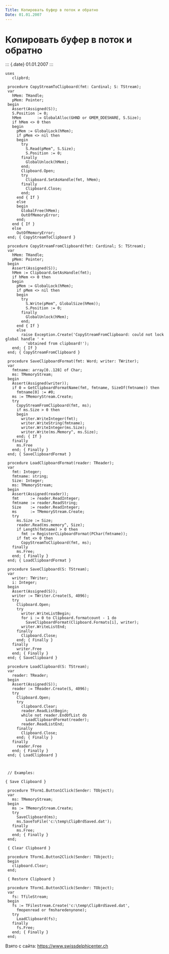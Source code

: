 ```yaml
---
Title: Копировать буфер в поток и обратно
Date: 01.01.2007
---
```



Копировать буфер в поток и обратно
==================================

::: {.date}
01.01.2007
:::

    uses
       clipbrd;
     
     procedure CopyStreamToClipboard(fmt: Cardinal; S: TStream);
     var
       hMem: THandle;
       pMem: Pointer;
     begin
       Assert(Assigned(S));
       S.Position := 0;
       hMem       := GlobalAlloc(GHND or GMEM_DDESHARE, S.Size);
       if hMem <> 0 then
       begin
         pMem := GlobalLock(hMem);
         if pMem <> nil then
         begin
           try
             S.Read(pMem^, S.Size);
             S.Position := 0;
           finally
             GlobalUnlock(hMem);
           end;
           Clipboard.Open;
           try
             Clipboard.SetAsHandle(fmt, hMem);
           finally
             Clipboard.Close;
           end;
         end { If }
         else
         begin
           GlobalFree(hMem);
           OutOfMemoryError;
         end;
       end { If }
       else
         OutOfMemoryError;
     end; { CopyStreamToClipboard }
     
     procedure CopyStreamFromClipboard(fmt: Cardinal; S: TStream);
     var
       hMem: THandle;
       pMem: Pointer;
     begin
       Assert(Assigned(S));
       hMem := Clipboard.GetAsHandle(fmt);
       if hMem <> 0 then
       begin
         pMem := GlobalLock(hMem);
         if pMem <> nil then
         begin
           try
             S.Write(pMem^, GlobalSize(hMem));
             S.Position := 0;
           finally
             GlobalUnlock(hMem);
           end;
         end { If }
         else
           raise Exception.Create('CopyStreamFromClipboard: could not lock global handle ' +
             'obtained from clipboard!');
       end; { If }
     end; { CopyStreamFromClipboard }
     
     procedure SaveClipboardFormat(fmt: Word; writer: TWriter);
     var
       fmtname: array[0..128] of Char;
       ms: TMemoryStream;
     begin
       Assert(Assigned(writer));
       if 0 = GetClipboardFormatName(fmt, fmtname, SizeOf(fmtname)) then
         fmtname[0] := #0;
       ms := TMemoryStream.Create;
       try
         CopyStreamFromClipboard(fmt, ms);
         if ms.Size > 0 then
         begin
           writer.WriteInteger(fmt);
           writer.WriteString(fmtname);
           writer.WriteInteger(ms.Size);
           writer.Write(ms.Memory^, ms.Size);
         end; { If }
       finally
         ms.Free
       end; { Finally }
     end; { SaveClipboardFormat }
     
     procedure LoadClipboardFormat(reader: TReader);
     var
       fmt: Integer;
       fmtname: string;
       Size: Integer;
       ms: TMemoryStream;
     begin
       Assert(Assigned(reader));
       fmt     := reader.ReadInteger;
       fmtname := reader.ReadString;
       Size    := reader.ReadInteger;
       ms      := TMemoryStream.Create;
       try
         ms.Size := Size;
         reader.Read(ms.memory^, Size);
         if Length(fmtname) > 0 then
           fmt := RegisterCLipboardFormat(PChar(fmtname));
         if fmt <> 0 then
           CopyStreamToClipboard(fmt, ms);
       finally
         ms.Free;
       end; { Finally }
     end; { LoadClipboardFormat }
     
     procedure SaveClipboard(S: TStream);
     var
       writer: TWriter;
       i: Integer;
     begin
       Assert(Assigned(S));
       writer := TWriter.Create(S, 4096);
       try
         Clipboard.Open;
         try
           writer.WriteListBegin;
           for i := 0 to Clipboard.formatcount - 1 do
             SaveClipboardFormat(Clipboard.Formats[i], writer);
           writer.WriteListEnd;
         finally
           Clipboard.Close;
         end; { Finally }
       finally
         writer.Free
       end; { Finally }
     end; { SaveClipboard }
     
     procedure LoadClipboard(S: TStream);
     var
       reader: TReader;
     begin
       Assert(Assigned(S));
       reader := TReader.Create(S, 4096);
       try
         Clipboard.Open;
         try
           clipboard.Clear;
           reader.ReadListBegin;
           while not reader.EndOfList do
             LoadClipboardFormat(reader);
           reader.ReadListEnd;
         finally
           Clipboard.Close;
         end; { Finally }
       finally
         reader.Free
       end; { Finally }
     end; { LoadClipboard }
     
     
     
     // Examples: 
     
    { Save Clipboard }
     
     procedure TForm1.Button1Click(Sender: TObject);
     var
       ms: TMemoryStream;
     begin
       ms := TMemoryStream.Create;
       try
         SaveClipboard(ms);
         ms.SaveToFile('c:\temp\ClipBrdSaved.dat');
       finally
         ms.Free;
       end; { Finally }
     end;
     
     { Clear Clipboard }
     
     procedure TForm1.Button2Click(Sender: TObject);
     begin
       clipboard.Clear;
     end;
     
     { Restore Clipboard }
     
     procedure TForm1.Button3Click(Sender: TObject);
     var
       fs: TfileStream;
     begin
       fs := TFilestream.Create('c:\temp\ClipBrdSaved.dat',
         fmopenread or fmsharedenynone);
       try
         LoadClipboard(fs);
       finally
         fs.Free;
       end; { Finally }
     end;

Взято с сайта: <https://www.swissdelphicenter.ch>
